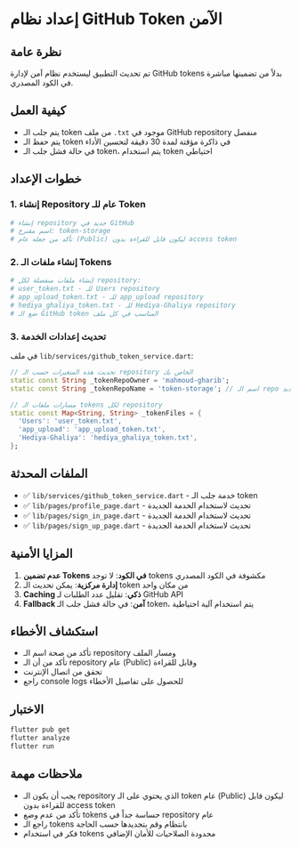 # إعداد نظام GitHub Token الآمن

## نظرة عامة
تم تحديث التطبيق ليستخدم نظام آمن لإدارة GitHub tokens بدلاً من تضمينها مباشرة في الكود المصدري.

## كيفية العمل
- يتم جلب الـ token من ملف `.txt` موجود في GitHub repository منفصل
- يتم حفظ الـ token في ذاكرة مؤقتة لمدة 30 دقيقة لتحسين الأداء
- في حالة فشل جلب الـ token، يتم استخدام token احتياطي

## خطوات الإعداد

### 1. إنشاء Repository عام للـ Token
```bash
# إنشاء repository جديد في GitHub
# اسم مقترح: token-storage
# تأكد من جعله عام (Public) ليكون قابل للقراءة بدون access token
```

### 2. إنشاء ملفات الـ Tokens
```bash
# إنشاء ملفات منفصلة لكل repository:
# user_token.txt - للـ Users repository
# app_upload_token.txt - للـ app_upload repository  
# hediya_ghaliya_token.txt - للـ Hediya-Ghaliya repository
# ضع الـ GitHub token المناسب في كل ملف
```

### 3. تحديث إعدادات الخدمة
في ملف `lib/services/github_token_service.dart`:

```dart
// تحديث هذه المتغيرات حسب الـ repository الخاص بك
static const String _tokenRepoOwner = 'mahmoud-gharib';
static const String _tokenRepoName = 'token-storage'; // اسم الـ repo الجديد

// مسارات ملفات الـ tokens لكل repository
static const Map<String, String> _tokenFiles = {
  'Users': 'user_token.txt',
  'app_upload': 'app_upload_token.txt',
  'Hediya-Ghaliya': 'hediya_ghaliya_token.txt',
};
```

## الملفات المحدثة
- ✅ `lib/services/github_token_service.dart` - خدمة جلب الـ token
- ✅ `lib/pages/profile_page.dart` - تحديث لاستخدام الخدمة الجديدة
- ✅ `lib/pages/sign_in_page.dart` - تحديث لاستخدام الخدمة الجديدة  
- ✅ `lib/pages/sign_up_page.dart` - تحديث لاستخدام الخدمة الجديدة

## المزايا الأمنية
1. **عدم تضمين Tokens في الكود**: لا توجد tokens مكشوفة في الكود المصدري
2. **إدارة مركزية**: يمكن تحديث الـ token من مكان واحد
3. **Caching ذكي**: تقليل عدد الطلبات لـ GitHub API
4. **Fallback آمن**: في حالة فشل جلب الـ token، يتم استخدام آلية احتياطية

## استكشاف الأخطاء
- تأكد من صحة اسم الـ repository ومسار الملف
- تأكد من أن الـ repository عام (Public) وقابل للقراءة
- تحقق من اتصال الإنترنت
- راجع console logs للحصول على تفاصيل الأخطاء

## الاختبار
```bash
flutter pub get
flutter analyze
flutter run
```

## ملاحظات مهمة
- يجب أن يكون الـ repository الذي يحتوي على الـ token عام (Public) ليكون قابل للقراءة بدون access token
- تأكد من عدم وضع tokens حساسة جداً في repository عام
- راجع الـ tokens بانتظام وقم بتجديدها حسب الحاجة
- فكر في استخدام tokens محدودة الصلاحيات للأمان الإضافي
